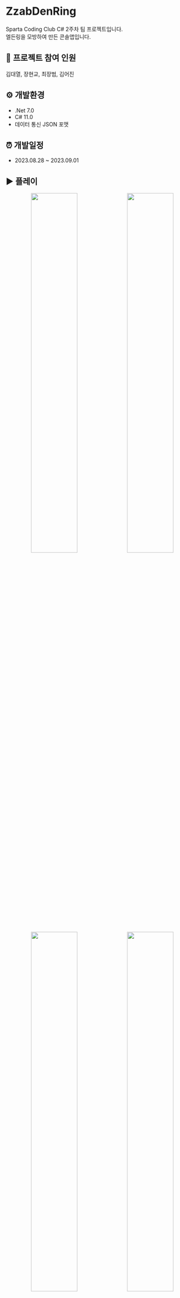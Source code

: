 # ZzabDenRing

Sparta Coding Club C# 2주차 팀 프로젝트입니다.<br>
엘든링을 모방하여 만든 콘솔앱입니다.

## 👥 프로젝트 참여 인원
김대열, 장현교, 최장범, 김어진

## ⚙️ 개발환경

+ .Net 7.0
+ C# 11.0
+ 데이터 통신 JSON 포맷

## ⏰ 개발일정 

- 2023.08.28 ~ 2023.09.01 

## ▶️ 플레이

<p align="center">
  <img src="https://github.com/Kim-dae-yeol/ZzabDenRing/assets/115692722/5498e345-4236-4568-863f-ab275b905b12" width="49%"/>
  <img src="https://github.com/Kim-dae-yeol/ZzabDenRing/assets/115692722/6fb1caec-62f6-4f7b-8092-82dd3525ace6" width="49%"/>
</p>
<p align="center">
  <img src="https://github.com/Kim-dae-yeol/ZzabDenRing/assets/115692722/fe0012a3-5a31-43d4-9767-c0861569dcc2" width="49%"/>
  <img src="https://github.com/Kim-dae-yeol/ZzabDenRing/assets/115692722/2f1b6ced-f03b-482e-9aa8-5ace0959dc6d" width="49%"/>
  </p>
<p align="center">
  <img width="49%" height="450" alt="status" src="https://github.com/Kim-dae-yeol/ZzabDenRing/assets/115692722/5554d5fb-508f-4163-82e7-61a4629978b2">
  <img width="49%" height="450" alt="select" src="https://github.com/Kim-dae-yeol/ZzabDenRing/assets/115692722/5d69c3ff-8e56-4146-ab9c-098254dce0d8">
</p>
<p align="center">
  <img width="49%" height="450"  alt="equipment" src="https://github.com/Kim-dae-yeol/ZzabDenRing/assets/115692722/2b6ed65b-0184-414a-88af-9c0837b1747b">
  <img width="49%" height="450"  alt="entrance" src="https://github.com/Kim-dae-yeol/ZzabDenRing/assets/115692722/a7065427-88d9-4d23-9a00-fefebbbe971b">
</p>
<img width="50%" height="450" alt="main" src="https://github.com/Kim-dae-yeol/ZzabDenRing/assets/115692722/032188f7-0fdb-4319-8df4-9c4a14fef1d9">


## 🖼️ 와이어 프레임

<img width="70%" src="https://github.com/Kim-dae-yeol/ZzabDenRing/assets/141602161/c1dec199-40fe-4aa6-b6e3-73c1743fe96a"/>
<img width="70%" src="https://github.com/Kim-dae-yeol/ZzabDenRing/assets/141602161/f444373f-1492-45e0-849b-7cddf1b9f9b6"/>
<img width="70%" src="https://github.com/Kim-dae-yeol/ZzabDenRing/assets/141602161/5457b5c7-b7dd-4970-af69-145f44a75569"/>
<img width="70%" src="https://github.com/Kim-dae-yeol/ZzabDenRing/assets/141602161/3f8e02f2-10af-43e3-ae42-555187bb6e44"/>
<img width="70%" src="https://github.com/Kim-dae-yeol/ZzabDenRing/assets/141602161/de681556-3ff1-4096-bbd4-2632bc1f8da1"/>
<img width="70%" src="https://github.com/Kim-dae-yeol/ZzabDenRing/assets/141602161/7d97ffa2-3ee0-4a2a-8020-b607d2c8f787"/>
<img width="50%" src="https://github.com/Kim-dae-yeol/ZzabDenRing/assets/141602161/d32e8d7f-f020-4b6a-94c9-04237ab47d20"/>

## 기능

#### 홈 화면
***
+ 스플래시
+ 캐릭터 선택
+ 캐릭터 생성 및 삭제 (이름, 직업, 능력치)
+ 종료

#### 메인 화면
***
1. 상태보기
2. 던전입장
3. 인벤토리
4. 상점
5. 장비창
x. 나가기

#### 1. 상태창
***
+ 캐릭터 정보
+ 나가기

#### 2. 던전입장
***
+ 조우 
  + 전투정보(몬스터)
  + 전투 / 다른 곳 둘러보기 / 도망
+ 전투화면
  + 전투정보(플레이어/몬스터)
+ 전투종료화면
  + 현재 상태
  + 획득한 아이템
  + 계속 전투 / 마을로

#### 3. 인벤토리
***
+ 아이템 목록
+ 소유한 골드
+ 나가기

#### 4. 상점
***
+ 장비 구매 및 판매
+ 강화
+ 소유한 골드
+ 나가기

#### 5. 장비창
***
+ 각 아이템 유형으로 구별된 장비창
+ 가지고 있는 장비
+ 나가기

## 버그 리포트

[ 현상 ][ 버그의 진입조건 ][ 예상되는 문제점] - [  담당자  ] <br>

- [x]  캐릭터 선택창에서 삭제가 되지 않음 / 스플래시 이후 캐릭터 선택창에서 d키를 입력  → 삭제기능을 삭제 ?
- [x]  스플래시 - 윈도우 환경에서 ? 로 출력됨   - 장범
- [x]  메인 스크린에서 상태창 들어갔다가 메인화면으로 다시와서 시작화면 버튼 누르면 상태창으로 가지는 오류 -장범
- [x]  상태창에서 메인화면으로 나가지지가 않음 / 캐릭터 선택 > 상태 > 0번 입력   - 장범
- [x]  상태창에 선택된 캐릭터 정보 동기화 안됨 -장범
- [x]  상점에서 소모품/재료 /강화 에서 1/0 으로 출력됨 (uiState 수정)- 대열
- [x]  상점에서 강화가 동작하지 않음
- [x]  인벤토리에서 0,0~10,10 밖으로 이동시 예외로 종료 / 각 방향 함수들에 if문을 넣어서 해결해야 함 - 김어진
- [x]  던전 전투에서 진행이 안됨  -현규
- [x]  던전 전투에서 도망갈 경우 비정상 종료 - 현규
- [x]  던전 전투씬 ui 출력 player…같은 방식으로 나옴 - 현규
- [x]  [ 인벤토리 페이지 정렬이 맞지 않음 ]
- [x]  장비창 개발용 데이터 입력되어있음. -대열
- [x]  파일이 비정상 종료시 손상됨…  해결 힘듬 →
- [x]  캐릭터 생성시 능력치 줄일 경우 스탯이 재생성되지않음. - 대열
- [x]  아이템 파일과 실제 코드의 정수값이 다름- 대열
- [x]  상점에서 구매 판매시 idx + 1 의 물건이 사고 팔림 - 대열
- [x]  장비창 투구 선택후 인벤토리 장착시 갑옷으로 선택됨 - 대열
- [ ]  장비창 옆의 인벤토리 텍스트 정렬 -대열
- [ ]  상태창에서 추가된 공격력이 표기되지 않음.
- [x]  [장비창 비정상 종료 ] 비어있는장비창 엔터 누른 후 다시 또누른경우







